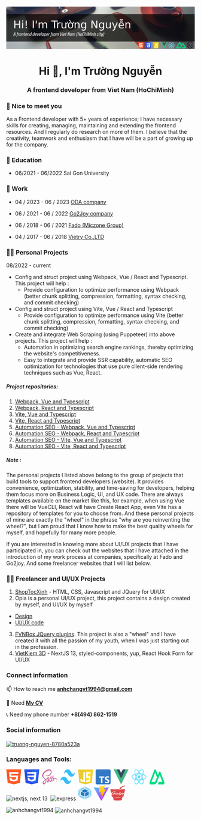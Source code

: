 [![MasterHead](./images/github-header_03.jpg "Frontend portfolio! HTML, CSS, Javascript, Vue, React, Nuxt and Next")](https://github.com/anhchangvt1994)
<h1 align="center">Hi 👋, I'm Trường Nguyễn</h1>
<h3 align="center">A frontend developer from Viet Nam (HoChiMinh)</h3>

<h3>🤝 Nice to meet you</h3>
<p>As a Frontend developer with 5+ years of experience; I have necessary skills for creating, managing, maintaining and extending the frontend resources. And I regularly do research on more of them. I believe that the creativity, teamwork and enthusiasm that I have will be a part of growing up for the company.</p>

<h3>📗 Education</h3>

- 06/2021 - 06/2022 Sai Gon University

<h3>💼 Work</h3>

- 04 / 2023 - 06 / 2023 [ODA company](http://oda.vn)

- 06 / 2021 - 06 / 2022 [Go2Joy company](https://go2joy.vn)

- 06 / 2018 - 06 / 2021 [Fado (Miczone Group)](https://fado.vn)
  
- 04 / 2017 - 06 / 2018 [Vietry Co.,LTD](https://vietry.com.vn)

<h3>👨‍💻 Personal Projects</h3>

08/2022 - current

- Config and struct project using Webpack, Vue / React and Typescript. This project will help :
  - Provide configuration to optimize performance using Webpack (better chunk splitting, compression, formatting, syntax checking, and commit checking)
- Config and struct project using Vite, Vue / React and Typescript
  - Provide configuration to optimize performance using Vite (better chunk splitting, compression, formatting, syntax checking, and commit checking)
- Create and integrate Web Scraping (using Puppeteer) into above projects. This project will help :
  - Automation in optimizing search engine rankings, thereby optimizing the website's competitiveness.
  - Easy to integrate and provide SSR capability, automatic SEO optimization for technologies that use pure client-side rendering techniques such as Vue, React.
 
<h5>Project repositories:</h5>

1. [Webpack, Vue and Typescript](https://github.com/anhchangvt1994/webpack-project--template-vue-ts__react-router)
2. [Webpack, React and Typescript](https://github.com/anhchangvt1994/webpack-project--template-react-ts__react-router)
3. [Vite, Vue and Typescript](https://github.com/anhchangvt1994/vite-project--template-vue-ts__react-router)
4. [Vite, React and Typescript](https://github.com/anhchangvt1994/vite-project--template-react-ts__react-router)
5. [Automation SEO - Webpack, Vue and Typescript](https://github.com/anhchangvt1994/webpack-project-template-vue__seo-web-scraping)
6. [Automation SEO - Webpack, React and Typescript](https://github.com/anhchangvt1994/webpack-project-template-react__seo-web-scraping)
7. [Automation SEO - Vite, Vue and Typescript](https://github.com/anhchangvt1994/vite-project-template-vue__seo-web-scraping)
8. [Automation SEO - Vite, React and Typescript](https://github.com/anhchangvt1994/vite-project-template-react__seo-web-scraping)

<h5>Note :</h5>
<p>
The personal projects I listed above belong to the group of projects that build tools to support frontend developers (website). It provides convenience, optimization, stability, and time-saving for developers, helping them focus more on Business  Logic, UI, and UX code. There are always templates available on the market like this, for example, when using Vue there will be VueCLI, React will have Create React App, even Vite has a repository of templates for you to choose from. And these personal projects of mine are exactly the "wheel" in the phrase "why are you reinventing the wheel?", but I am proud that I know how to make the best quality wheels for myself, and hopefully for many more people.

If you are interested in knowing more about UI/UX projects that I have participated in, you can check out the websites that I have attached in the introduction of my work process at companies, specifically at Fado and Go2joy. And some freelancer websites that I will list below.
</p>

<h3>👨‍💻 Freelancer and UI/UX Projects</h3>

1. [ShopTocXinh](http://shoptocxinh.vn) - HTML, CSS, Javascript and JQuery for UI/UX
2. Opia is a personal UI/UX project, this project contains a design created by myself, and UI/UX by myself
  - [Design](https://github.com/anhchangvt1994/opiatheme)
  - [UI/UX code](https://github.com/anhchangvt1994/opia) 
3. [FVNBox JQuery plugins](https://github.com/anhchangvt1994/fvnBox). This project is also a "wheel" and I have created it with all the passion of my youth, when I was just starting out in the profession.
4. [VietKiem 3D](http://id.vietkiem3d.vn) - NextJS 13, styled-components, yup, React Hook Form for UI/UX

<h3>Connect information</h3>

📫 How to reach me **anhchangvt1994@gmail.com**

📄 Need [**My CV**](https://docs.google.com/document/d/1xEp9OLR6-Pdo3Hp7sOFTDQDF5Gey7kgKdEajv-vTjtw/edit?usp=sharing)

📞 Need my phone number **+8(494) 862-1519**

<h3>Social information</h3>
<a href="https://linkedin.com/in/truong-nguyen-8780a523a" target="blank"><img align="center" src="https://raw.githubusercontent.com/rahuldkjain/github-profile-readme-generator/master/src/images/icons/Social/linked-in-alt.svg" alt="truong-nguyen-8780a523a" height="20" width="20" /></a>

<h3 align="left">Languages and Tools:</h3>
<p align="left">
<img src="https://raw.githubusercontent.com/anhchangvt1994/anhchangvt1994/main/images/html-logo.png" alt="html, html5" width="40" height="40" />&nbsp;
<img src="https://raw.githubusercontent.com/anhchangvt1994/anhchangvt1994/main/images/css-logo.png" alt="css, css3" width="40" height="40"/>&nbsp;
<img src="https://raw.githubusercontent.com/anhchangvt1994/anhchangvt1994/main/images/sass-logo.png" alt="sass" width="40" height="40"/>&nbsp;
<img src="https://raw.githubusercontent.com/anhchangvt1994/anhchangvt1994/main/images/tailwind-logo.png" alt="tailwind" width="40" height="40"/>&nbsp;
<img src="https://raw.githubusercontent.com/anhchangvt1994/anhchangvt1994/main/images/js-logo.png" alt="javascript" width="40" height="40"/>&nbsp;
<img src="https://raw.githubusercontent.com/anhchangvt1994/anhchangvt1994/main/images/typescript-logo.png" alt="typescript" width="40" height="40"/>&nbsp;
<img src="https://raw.githubusercontent.com/anhchangvt1994/anhchangvt1994/main/images/vue-logo.png" alt="vuejs, vue 3" width="40" height="40"/>&nbsp;
<img src="https://raw.githubusercontent.com/anhchangvt1994/anhchangvt1994/main/images/react-logo.png" alt="react" width="40" height="40"/>&nbsp;
<img src="https://raw.githubusercontent.com/anhchangvt1994/anhchangvt1994/main/images/nuxt-logo.png" alt="nuxtjs, nuxt 3" width="40" height="40"/>&nbsp;
<img src="https://raw.githubusercontent.com/anhchangvt1994/anhchangvt1994/main/images/next-logo.png" alt="nextjs, next 13" width="40" height="40"/>&nbsp;
<img src="https://raw.githubusercontent.com/anhchangvt1994/anhchangvt1994/main/images/express-logo.png" alt="express" width="40" height="40"/>
<img src="https://raw.githubusercontent.com/anhchangvt1994/anhchangvt1994/main/images/webpack-logo.png" alt="webpack" width="40" height="40"/>
<img src="https://raw.githubusercontent.com/anhchangvt1994/anhchangvt1994/main/images/vite-logo.png" alt="vite" width="40" height="40"/>
<img src="https://raw.githubusercontent.com/anhchangvt1994/anhchangvt1994/main/images/gulp-logo.png" alt="gulp" width="40" height="40"/>
</p>

<p><img align="left" src="https://github-readme-stats.vercel.app/api/top-langs?username=anhchangvt1994&show_icons=true&locale=en&layout=compact" alt="anhchangvt1994" /></p>

<p>&nbsp;<img align="center" src="https://github-readme-stats.vercel.app/api?username=anhchangvt1994&show_icons=true&locale=en" alt="anhchangvt1994" /></p>
